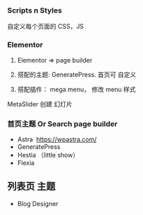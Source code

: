 ### Scripts n Styles
自定义每个页面的 CSS，JS

### Elementor

1. Elementor => page builder

2. 搭配的主题: GeneratePress. 首页可 自定义

3. 搭配插件：  mega menu， 修改 menu 样式

MetaSlider 创建 幻灯片


###  首页主题 Or Search page builder
- Astra  https://wpastra.com/
- GeneratePress
- Hestia  （little show）
- Flexia

## 列表页 主题
- Blog Designer
